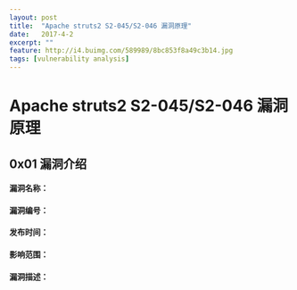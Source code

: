 ```yaml
---
layout: post
title:  "Apache struts2 S2-045/S2-046 漏洞原理"
date:   2017-4-2
excerpt: ""
feature: http://i4.buimg.com/589989/8bc853f8a49c3b14.jpg
tags: [vulnerability analysis]
---
```


# Apache struts2 S2-045/S2-046 漏洞原理

## 0x01  漏洞介绍

#### 漏洞名称：
>

#### 漏洞编号：
>

#### 发布时间：
>

#### 影响范围：
>

#### 漏洞描述：
